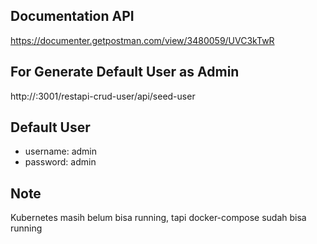 ## Documentation API
https://documenter.getpostman.com/view/3480059/UVC3kTwR

## For Generate Default User as Admin
http://<host>:3001/restapi-crud-user/api/seed-user

## Default User
- username: admin
- password: admin

## Note
Kubernetes masih belum bisa running, tapi docker-compose sudah bisa running